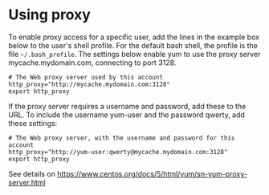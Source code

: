 # Using proxy

To enable proxy access for a specific user, add the lines in the example box below to the user's shell profile. For the default bash shell, the profile is the file `~/.bash_profile`. The settings below enable yum to use the proxy server mycache.mydomain.com, connecting to port 3128.
 
    # The Web proxy server used by this account
    http_proxy="http://mycache.mydomain.com:3128"
    export http_proxy
    
If the proxy server requires a username and password, add these to the URL. To include the username yum-user and the password qwerty, add these settings: 

    # The Web proxy server, with the username and password for this account
    http_proxy="http://yum-user:qwerty@mycache.mydomain.com:3128"
    export http_proxy

See details on <https://www.centos.org/docs/5/html/yum/sn-yum-proxy-server.html> 

